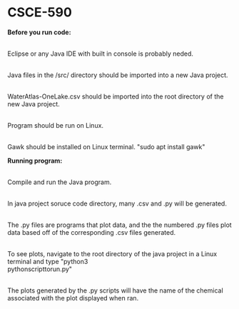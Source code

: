 # CSCE-590
<b>Before you run code:</b>

<br>Eclipse or any Java IDE with built in console is probably neded.

<br>Java files in the /src/ directory should be imported into a new Java project.

<br>WaterAtlas-OneLake.csv should be imported into the root directory of the new Java project. 

<br>Program should be run on Linux.

<br>Gawk should be installed on Linux terminal. "sudo apt install gawk"

<b>Running program:</b>


<br>Compile and run the Java program.

<br>In java project soruce code directory, many .csv and .py will be generated.

<br>The .py files are programs that plot data, and the the numbered .py files plot data based off of the corresponding .csv files generated.

<br>To see plots, navigate to the root directory of the java project in a Linux terminal and type "python3 
<br>pythonscripttorun.py"

<br>The plots generated by the .py scripts will have the name of the chemical associated with the plot displayed when ran.
